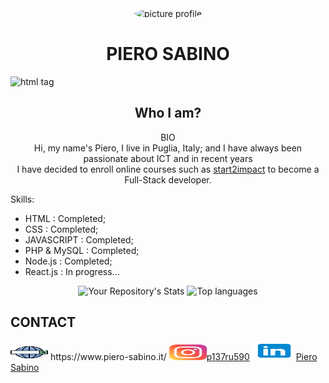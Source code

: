<div align="center">
    <img src="https://i.ibb.co/KKnc3X6/Picture-profile-2.jpg"  alt="picture profile" width="200px" height="220px" style="border-radius:50%">
</div>
<h1 align="center"> PIERO SABINO </h1>

   
![html tag](https://img.shields.io/badge/v1?label=HTML&color=orange&logo=html-5)

 <h2 align="center"> Who I am?</h2>
<p align="center">BIO<br/>
Hi, my name's Piero, I live in Puglia, Italy; and I have always been passionate about ICT and in recent years <br/> I have decided to enroll online courses such as <a href="https://www.start2impact.it/">start2impact</a> to become a Full-Stack developer.
</p>

Skills:
- HTML        :    Completed;
- CSS         :    Completed;
- JAVASCRIPT  :    Completed;
- PHP & MySQL :    Completed;
- Node.js     :    Completed;
- React.js    :    In progress...
<div align="center">

![Your Repository's Stats](https://github-readme-stats.vercel.app/api?username=pierre1590&show_icons=true)
![Top languages](https://github-readme-stats.vercel.app/api/top-langs/?username=pierre1590&langs_count=8&show_icons=true&layout=compact)
</div>
       
<h2>CONTACT</h2>
<p>
    <img src="/img/web-search-engine.svg" width="60px" height="25px"> https://www.piero-sabino.it/
    <img src="/img/instagram.svg" width="60px" height="25px"><a href="https://www.instagram.com/p137ru590/">p137ru590</a> 
    <img src="/img/linkedin.svg" width="70px" height="30px"><a href="https://www.linkedin.com/in/piero-sabino-15a1b671/">Piero Sabino</a> 
</p>